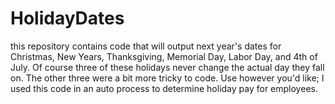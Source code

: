 
# HolidayDates
this repository contains code that will output next year's dates for Christmas, New Years, Thanksgiving, Memorial Day, Labor Day, and 4th of July.
Of course three of these holidays never change the actual day they fall on. The other three were a bit more tricky to code.
Use however you'd like; I used this code in an auto process to determine holiday pay for employees.
